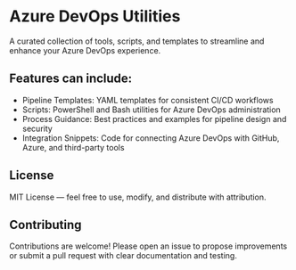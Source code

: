 # Azure DevOps Utilities

A curated collection of tools, scripts, and templates to streamline and enhance your Azure DevOps experience.

## Features can include:

- Pipeline Templates: YAML templates for consistent CI/CD workflows
- Scripts: PowerShell and Bash utilities for Azure DevOps administration
- Process Guidance: Best practices and examples for pipeline design and security
- Integration Snippets: Code for connecting Azure DevOps with GitHub, Azure, and third-party tools

## License

MIT License — feel free to use, modify, and distribute with attribution.

## Contributing

Contributions are welcome! Please open an issue to propose improvements or submit a pull request with clear documentation and testing.
